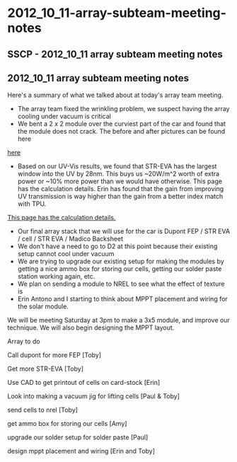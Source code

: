 # 2012\_10\_11-array-subteam-meeting-notes

## SSCP - 2012\_10\_11 array subteam meeting notes

## 2012\_10\_11 array subteam meeting notes

Here's a summary of what we talked about at today's array team meeting.

* The array team fixed the wrinkling problem, we suspect having the array cooling under vacuum is critical
* We bent a 2 x 2 module over the curviest part of the car and found that the module does not crack. The before and after pictures can be found here

[here](../../../../../../stanford.edu/testduplicationsscp/home/sscp-2012-2013/array-2012-2013/array-progress-notes/2012_10_06-leadership-meeting/)

* Based on our UV-Vis results, we found that STR-EVA has the largest window into the UV by 28nm. This buys us \~20W/m^2 worth of extra power or \~10% more power than we would have otherwise. This page has the calculation details. Erin has found that the gain from improving UV transmission is way higher than the gain from a better index match with TPU.

[This page has the calculation details.](../../../../../../stanford.edu/testduplicationsscp/home/sscp-2012-2013/array-2012-2013/absorption-data-for-solar-materials/how-absorption-translates-to-current/)

* Our final array stack that we will use for the car is Dupont FEP / STR EVA / cell / STR EVA / Madico Backsheet
* We don't have a need to go to D2 at this point because their existing setup cannot cool under vacuum&#x20;
* We are trying to upgrade our existing setup for making the modules by getting a nice ammo box for storing our cells, getting our solder paste station working again, etc.&#x20;
* We plan on sending a module to NREL to see what the effect of texture is
* Erin Antono and I starting to think about MPPT placement and wiring for the solar module.&#x20;

We will be meeting Saturday at 3pm to make a 3x5  module, and improve our technique. We will also begin designing the MPPT layout.&#x20;

Array to do&#x20;

Call dupont for more FEP \[Toby]

Get more STR-EVA \[Toby]

Use CAD to get printout of cells on card-stock \[Erin]

Look into making a vacuum jig for lifting cells \[Paul & Toby]

send cells to nrel \[Toby]

get ammo box for storing our cells \[Amy]

upgrade our solder setup for solder paste \[Paul]

design mppt placement and wiring \[Erin and Toby]
